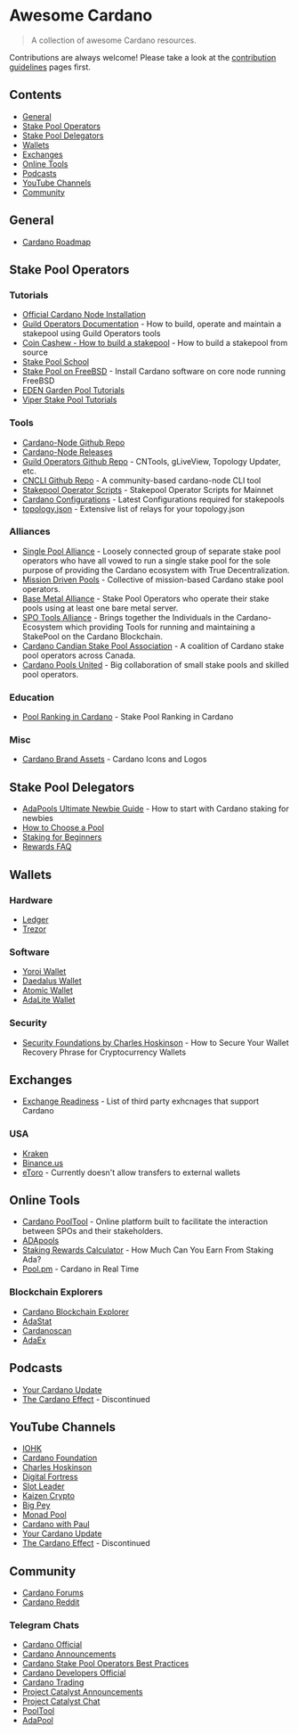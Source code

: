 # Awesome Cardano

> A collection of awesome Cardano resources.

Contributions are always welcome! Please take a look at the [contribution guidelines](https://github.com/AwkEng/awesome-cardano/blob/master/CONTRIBUTING.md) pages first.

## Contents
* [General](#general)
* [Stake Pool Operators](#stake-pool-operators)
* [Stake Pool Delegators](#stake-pool-delegators)
* [Wallets](#wallets)
* [Exchanges](#exchanges)
* [Online Tools](#online-tools)
* [Podcasts](#podcasts)
* [YouTube Channels](#youtube)
* [Community](#community)

## General
* [Cardano Roadmap](https://roadmap.cardano.org/en/)

## Stake Pool Operators
### Tutorials
* [Official Cardano Node Installation](https://docs.cardano.org/projects/cardano-node/en/latest/index.html)
* [Guild Operators Documentation](https://cardano-community.github.io/guild-operators/) - How to build, operate and maintain a stakepool using Guild Operators tools
* [Coin Cashew - How to build a stakepool](https://www.coincashew.com/coins/overview-ada/guide-how-to-build-a-haskell-stakepool-node) - How to build a stakepool from source
* [Stake Pool School](https://cardano-foundation.gitbook.io/stake-pool-course/)
* [Stake Pool on FreeBSD](https://joachimlindback.gitbook.io/kalix-pool/) - Install Cardano software on core node running FreeBSD
* [EDEN Garden Pool Tutorials](https://www.youtube.com/c/EDENGardenPool/videos)
* [Viper Stake Pool Tutorials](https://www.youtube.com/channel/UCs1LxJFihn45CkGSdLGHQgw/videos)

### Tools
* [Cardano-Node Github Repo](https://github.com/input-output-hk/cardano-node)
* [Cardano-Node Releases](https://github.com/input-output-hk/cardano-node/releases)
* [Guild Operators Github Repo](https://github.com/cardano-community/guild-operators) - CNTools, gLiveView, Topology Updater, etc.
* [CNCLI Github Repo](https://github.com/AndrewWestberg/cncli) - A community-based cardano-node CLI tool
* [Stakepool Operator Scripts](https://github.com/gitmachtl/scripts/tree/master/cardano/mainnet) - Stakepool Operator Scripts for Mainnet
* [Cardano Configurations](https://hydra.iohk.io/job/Cardano/cardano-node/cardano-deployment/latest-finished/download/1/index.html) - Latest Configurations required for stakepools
* [topology.json](https://explorer.mainnet.cardano.org/relays/topology.json) - Extensive list of relays for your topology.json

### Alliances
* [Single Pool Alliance](https://singlepoolalliance.net/index.html) - Loosely connected group of separate stake pool operators who have all vowed to run a single stake pool for the sole purpose of providing the Cardano ecosystem with True Decentralization.
* [Mission Driven Pools](https://missiondrivenpools.org/) - Collective of mission-based Cardano stake pool operators.
* [Base Metal Alliance](https://cardanobaremetal.com/) - Stake Pool Operators who operate their stake pools using at least one bare metal server.
* [SPO Tools Alliance](https://github.com/gitmachtl/StakePool-Operator-Tools-Alliance) - Brings together the Individuals in the Cardano-Ecosystem which providing Tools for running and maintaining a StakePool on the Cardano Blockchain.
* [Cardano Candian Stake Pool Association](https://ccspa.ca/) - A coalition of Cardano stake pool operators across Canada.
* [Cardano Pools United](https://www.cpoolsunited.com/) - Big collaboration of small stake pools and skilled pool operators.

### Education
* [Pool Ranking in Cardano](https://hydra.iohk.io/job/Cardano/cardano-ledger-specs/specs.pool-ranking/latest/download-by-type/doc-pdf/pool-ranking) - Stake Pool Ranking in Cardano

### Misc
* [Cardano Brand Assets](https://cardano.org/brand-assets/) - Cardano Icons and Logos

## Stake Pool Delegators
* [AdaPools Ultimate Newbie Guide](https://static.adapools.org/docs/newbie-ultimate-guide.pdf) - How to start with Cardano
staking for newbies
* [How to Choose a Pool](https://viperstaking.com/ada-pools/choosing-a-pool/)
* [Staking for Beginners](https://medium.com/cardanorss/staking-for-beginners-a-step-by-step-guide-6dda110b2454)
* [Rewards FAQ](https://cardano-community.github.io/support-faq/#/rewards)

## Wallets
### Hardware
* [Ledger](https://www.ledger.com/cardano-wallet)
* [Trezor](https://trezor.io/)

### Software
* [Yoroi Wallet](https://yoroi-wallet.com/)
* [Daedalus Wallet](https://daedaluswallet.io/)
* [Atomic Wallet](https://atomicwallet.io/)
* [AdaLite Wallet](https://adawallet.io/)

### Security
* [Security Foundations by Charles Hoskinson](https://www.youtube.com/watch?v=fqrAzBAi64c) - How to Secure Your Wallet Recovery Phrase for Cryptocurrency Wallets

## Exchanges
* [Exchange Readiness](https://iohk.zendesk.com/hc/en-us/articles/900001924566-Shelley-readiness-of-third-parties) - List of third party exhcnages that support Cardano

### USA
* [Kraken](https://www.kraken.com/)
* [Binance.us](https://www.binance.us/en/home)
* [eToro](https://www.etoro.com/) - Currently doesn't allow transfers to external wallets

## Online Tools
* [Cardano PoolTool](https://pooltool.io/) - Online platform built to facilitate the interaction between SPOs and their stakeholders.
* [ADApools](https://adapools.org/)
* [Staking Rewards Calculator](https://cardano.org/calculator/?calculator=delegator) - How Much Can You Earn From Staking Ada?
* [Pool.pm](https://pool.pm/) - Cardano in Real Time

### Blockchain Explorers
* [Cardano Blockchain Explorer](https://explorer.cardano.org/en)
* [AdaStat](https://adastat.net/)
* [Cardanoscan](https://cardanoscan.io/)
* [AdaEx](https://adaex.org/)

## Podcasts
* [Your Cardano Update](https://podtail.com/podcast/your-cardano-update/)
* [The Cardano Effect](https://thecardanoeffect.libsyn.com/) - Discontinued

## YouTube Channels
* [IOHK](https://www.youtube.com/c/IohkIo/videos)
* [Cardano Foundation](https://www.youtube.com/c/CardanoFoundation/videos)
* [Charles Hoskinson](https://www.youtube.com/c/DigitalFortress/videos)
* [Digital Fortress](https://www.youtube.com/c/DigitalFortress/videos)
* [Slot Leader](https://www.youtube.com/c/SlotLeader/videos)
* [Kaizen Crypto](https://www.youtube.com/c/KaizenCrypto/videos)
* [Big Pey](https://www.youtube.com/c/bigpey/videos)
* [Monad Pool](https://www.youtube.com/channel/UCZY2QuKGKWgDe1e8hxEmlBQ/videos)
* [Cardano with Paul](https://www.youtube.com/c/CardanoWithPaul/videos)
* [Your Cardano Update](https://www.youtube.com/c/YourCardanoUpdate/videos)
* [The Cardano Effect](https://www.youtube.com/c/TheCardanoEffect/videos) - Discontinued

## Community
* [Cardano Forums](https://forum.cardano.org/)
* [Cardano Reddit](https://www.reddit.com/r/cardano/)

### Telegram Chats
* [Cardano Official](https://t.me/Cardano)
* [Cardano Announcements](https://t.me/CardanoAnnouncements)
* [Cardano Stake Pool Operators Best Practices](https://t.me/CardanoStakePoolWorkgroup)
* [Cardano Developers Official](https://t.me/CardanoDevelopersOfficial)
* [Cardano Trading](https://t.me/CardanoTradingOfficial)
* [Project Catalyst Announcements](https://t.me/cardanocatalyst)
* [Project Catalyst Chat](https://t.me/ProjectCatalystChat)
* [PoolTool](https://t.me/pooltool)
* [AdaPool](https://t.me/adapools_ops)

